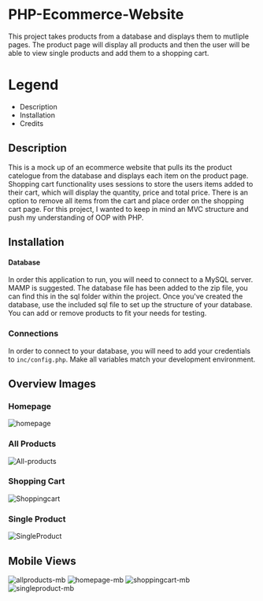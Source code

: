 # PHP-Ecommerce-Website
 This project takes products from a database and displays them to mutliple pages. The product page will display all products and then the user will be able to view single products and add them to a shopping cart. 

# Legend

- Description
- Installation
- Credits


## Description
This is a mock up of an ecommerce website that pulls its the product catelogue from the database and displays each item on the product page. Shopping cart functionality uses sessions to store the users items added to their cart, which will display the quantity, price and total price. There is an option to remove all items from the cart and place order on the shopping cart page. For this project, I wanted to keep in mind an MVC structure and push my understanding of OOP with PHP. 

## Installation
#### Database
In order this application to run, you will need to connect to a MySQL server. MAMP is suggested. The database file has been added to the zip file, you can find this in the sql folder within the project. Once you've created the database, use the included sql file to set up the structure of your database. You can add or remove products to fit your needs for testing.

### Connections
In order to connect to your database, you will need to add your credentials to `inc/config.php`. Make all variables match your development environment.

## Overview Images

### Homepage

![homepage](https://user-images.githubusercontent.com/65924727/129419434-950c3f98-d843-448a-91f1-b6845ce97e1c.JPG)

### All Products
![All-products](https://user-images.githubusercontent.com/65924727/129419525-b4e52231-a463-412f-872f-b02a8be19e79.JPG)

### Shopping Cart
![Shoppingcart](https://user-images.githubusercontent.com/65924727/129419475-ea79865c-e319-4003-a4cd-7cac76283945.JPG)

### Single Product

![SingleProduct](https://user-images.githubusercontent.com/65924727/129419464-84cb32a6-36ce-4607-911b-5ce88467369b.JPG)

## Mobile Views

![allproducts-mb](https://user-images.githubusercontent.com/65924727/129419582-de83a8f9-bcaf-4722-b763-81ebeec0312b.JPG)
![homepage-mb](https://user-images.githubusercontent.com/65924727/129419583-497062df-6ced-4feb-bd56-2c1882e57826.JPG)
![shoppingcart-mb](https://user-images.githubusercontent.com/65924727/129419584-754bfad9-47c8-43ff-9be9-95869d515326.JPG)
![singleproduct-mb](https://user-images.githubusercontent.com/65924727/129419585-bd413f2d-05e5-4b8c-8240-14d4c140c5fd.JPG)


